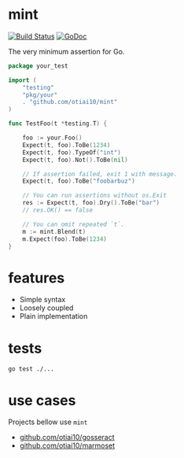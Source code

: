 # mint

[![Build Status](https://travis-ci.org/otiai10/mint.svg?branch=master)](https://travis-ci.org/otiai10/mint) [![GoDoc](https://godoc.org/github.com/otiai10/mint?status.png)](https://godoc.org/github.com/otiai10/mint)

The very minimum assertion for Go.

```go
package your_test

import (
    "testing"
    "pkg/your"
    . "github.com/otiai10/mint"
)

func TestFoo(t *testing.T) {

    foo := your.Foo()
    Expect(t, foo).ToBe(1234)
    Expect(t, foo).TypeOf("int")
    Expect(t, foo).Not().ToBe(nil)

    // If assertion failed, exit 1 with message.
    Expect(t, foo).ToBe("foobarbuz")

    // You can run assertions without os.Exit
    res := Expect(t, foo).Dry().ToBe("bar")
    // res.OK() == false

    // You can omit repeated `t`.
    m := mint.Blend(t)
    m.Expect(foo).ToBe(1234)
}
```

# features

- Simple syntax
- Loosely coupled
- Plain implementation

# tests
```
go test ./...
```

# use cases

Projects bellow use `mint`

- [github.com/otiai10/gosseract](https://github.com/otiai10/gosseract/blob/develop/all_test.go)
- [github.com/otiai10/marmoset](https://github.com/otiai10/marmoset/blob/master/all_test.go#L168-L190)
